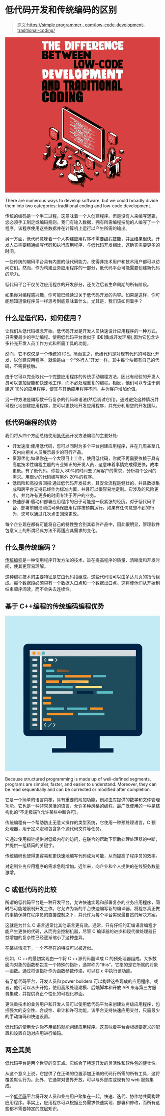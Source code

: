 # 低代码开发和传统编码的区别

> 原文:[https://simple programmer . com/low-code-development-traditional-coding/](https://simpleprogrammer.com/low-code-development-traditional-coding/)

![](img/66369adacc37b807a711eac7d47f7cfd.png)

There are numerous ways to develop software, but we could broadly divide them into two categories: traditional coding and low-code development.

传统的编码是一个手工过程，这意味着一个人创建程序。但是没有人来编写逻辑，您必须手工制定或编码规则。我们有输入数据，拥有所需编程技能的人编写了一个程序，该程序使用这些数据并在计算机上运行以产生所需的输出。

另一方面，低代码意味着一个人构建应用程序不需要[编程技能](https://simpleprogrammer.com/programmers-convince-boss-upskilling/)，并且结果很快。开发人员需要精通编写代码和执行应用程序，与低代码开发相比，这确实需要更多的时间。

一些传统的编码平台具有内置的低代码能力，使得非技术用户和技术用户都可以访问它们。然而，作为构建业务应用程序的一部分，低代码平台可能需要创建新代码的能力。

低代码平台不仅关注应用程序的开发部分，还关注后者生命周期的所有阶段。

如果你对编程感兴趣，你可能已经读过关于低代码开发的内容。如果是这样，你可能想知道像程序员一样思考到底意味着什么。尤其是，我们该如何着手？

## 什么是低代码，如何使用？

让我们从低代码概念开始。低代码开发是开发人员快速设计应用程序的一种方式，只需要最少的手动编程。使用低代码平台类似于 IDE(集成开发环境),因为它包含许多补充开发人员工作方式和所需工具的功能。

然而，它不仅仅是一个传统的 IDE。简而言之，低级代码是对现有代码的可视化开发，以创建应用程序，就像是由一个“外行人”开发一样，其中每个块都有自己的代码，不需要接触。

由于它可以完全取代一个完整应用程序的传统手动编程方法，因此有经验的开发人员可以更加智能和快速地工作，而不必处理重复的编程。相反，他们可以专注于创建这 10%的应用程序，使其与其他应用程序不同，并为客户增加价值。

另一种方法是编写数千行复杂的代码和语法(然后调试它们)。通过避免这种情况并可视化地创建应用程序，您可以更快地开发应用程序，并充分利用您的开发团队。

## 低代码编程的优势

我们将从四个方面总结使用[低代码](https://www.amazon/dp/B084V6BV3W/makithecompsi-20)开发方法编程的主要好处:

*   开发速度:使用低代码，您可以同时为多个平台创建应用程序，并在几周甚至几天内向相关人员展示最少的可行产品。
*   资源优化:如果你在一个大项目上工作，使用低代码，你就不再需要依赖于具有高度技术性编程主题的专业知识的开发人员，这意味着事情完成得更快，成本更低。有了低代码，你投入 80%的时间去了解客户的需求，分析每个公司的需求。用很少的代码编写另外 20%的程序。
*   低风险和高投资回报:通过低代码开发技术，其安全流程是健壮的，并且数据集成和跨平台支持已经作为标准内置，并且可以很容易地定制。它涉及的风险更小，并允许有更多的时间专注于客户的业务。
*   快速部署:启动和部署应用程序的日子可能是一段紧张的经历。对于低代码平台，部署前崩溃测试可确保应用程序按预期运行。如果有任何意想不到的行为，您可以通过几次点击回滚更改。

每个企业现在都有可能将自己的特性整合到其软件产品中，因此很明显，管理软件包意义上的所谓经典方法不再适应其需求的变化。

## 什么是传统编码？

[传统编程](https://www.amazon/dp/B082Y6FY6H/makithecompsi-20)是一种使用程序开发方法的技术，旨在提高程序的质量、清晰度和开发时间，使其更容易理解。

这种编程技术的主要特征是它由代码段组成，这些代码段可以由多达几页的指令组成。每个数据段必须只有一个数据入口点和一个数据出口点。这将使他们从开始到结束顺序阅读，而不会失去连续性。

## 基于 C++编程的传统编码编程优势

![](img/6625f1554124ffb7776a69c0a3dd90c9.png)

Because structured programming is made up of well-defined segments, programs are simpler, faster, and easier to understand. Moreover, they can be read sequentially and can be corrected or modified after completion.

它是一个简单的语言内核，具有重要的附加功能，例如由库提供的数学和文件管理功能。它也是一种非常灵活的语言，允许多种风格的编程。最广泛使用的一种是结构化的“不走极端”(允许某些中断许可)。

传统编程有一个帮助防止无意义操作的类型系统，它使用一种预处理语言，C 预处理器，用于定义宏和包含多个源代码文件等任务。

它通过使用指针提供对低级内存的访问，在联合的帮助下帮助处理处理器的中断，并提供一组精简的关键字。

传统编码也使得更容易和更快速地编写代码成为可能，从而提高了程序员的效率。

对定制业务应用程序的需求急剧增加。近年来，向企业和个人提供的在线服务数量激增。

## C 或低代码的比较

所谓的低代码平台是一种开发平台，允许快速实现和部署复杂的业务应用程序，同时尽可能地限制开发工作。它允许为新的平台快速编写新的编译器，将程序真正做的事情保持在程序员的直接控制之下，并允许为每个平台实现最自然的解决方案。

这就是为什么 C 语言通常比其他语言更有效。通常，只有仔细的汇编语言编程才能产生更快的代码，从而完全控制机器，尽管 C 编译器的进步和现代微处理器日益增加的复杂性已经逐渐缩小了这种差异。

在某些情况下，一个不存在的特征可以被近似。

例如，C ++的最初实现由一个将 C ++源代码翻译成 C 的预处理器组成。大多数面向对象的函数都包含一个特殊的指针，通常称为“this”，它指的是它所属的对象—函数。通过将该指针作为函数参数传递，可以在 c 中执行该功能。

有了低代码平台，开发人员和 power builders 可以构建这些现成的应用程序。或者，他们可以从头开始，使用高级处理建模、后端脚本和开放 API 来与第三方服务集成，并提供真正个性化的可视化界面。

更注重技术的业务用户和开发人员可以使用低代码平台来创建业务级应用程序，包括强大的安全性、合规性、审计和许可功能。该平台支持快速应用交付，只需最少的手动编码和快速设置。

低代码的使用允许你不用编码就能创建应用程序。这意味着平台会根据要定义的配置和设置自动对应用进行编码。

## 两全其美

低代码平台是两个世界的交汇点。它结合了特定开发的灵活性和软件包的健壮性。

从这个意义上说，它提供了在正确的位置添加正确的代码行所需的所有工具，这将覆盖默认行为。此外，它通常对世界开放，可以与外部库或现有的 web 服务集成。

一个[低代码](https://www.creatio.com/page/low-code)平台将开发人员和业务用户聚集在一起，快速、迭代、协作地共同构建应用程序。事实上，应用程序可以根据业务需求快速实现、部署和修改，而所有这些都不需要特定的底层知识。